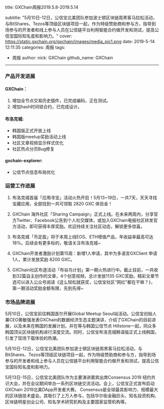 title: GXChain周报2019.5.8-2019.5.14

subtitle: "5月10日-12日，公信宝北美团队参加波士顿区块链周黑客马拉松活动，与BitShares、Tezos等顶级区块链项目一起，作为特级赞助商和参与方，指导到场参与的开发者和线上参与人员在公信链平台利用智能合约做开发和测试，提高公信宝国际知名度和影响力。"
cover: https://static.gxchain.org/gxchain/images/media_pic1.png
date: 2019-5-14 12:11:35
categories: 周报
tags:
  - 周报
author:
    nick: GXChain
    github_name: GXChain
---

### 产品开发进展
#### GXChain：
1. 增加全节点交易历史插件，已完成编码，正在测试。
2. 增加hash时间锁合约，已完成设计。

#### 布洛克城:
- 韩国版正式开放上线
- 韩国版meetup奖励活动上线
- 社区文章视频显示样式优化
- 社区热点分页Bug修复

#### gxchain-explorer:
- 公信节点信息布局优化


### 运营工作进展
 
1. 布洛克城首届「应用寻宝」活动火热开启！5月13~19日，一共7天，天天寻找宝藏应用，全部找到一共可领取 2820 GXC 体验金！

2. GXChain 海外社区「Sharing Campaign」正式上线。在未来两周内，分享官方Twitter、Facebook公告到个人社交媒体，或加入GXChain电报社区转发官方活动，即可获得丰厚奖励。欢迎持续关注社区动态，解锁更多惊喜。

3. 布洛克城「币定盈」将于本周上线EOS、ETH增值产品，年收益率最高可达18%。后续会有更多标的，敬请关注布洛克城~

4. GXChain开发者激励计划第15周：新增1人申请，其中为多语言GXClient 申请1人，累计发放奖励 8200 GXC。


5. GXChain社区布道活动「布谷鸟计划」第一期火热进行中。截止目前，一共收到32篇自主创作的文章，4个创意视频，总计发放1135 GXC奖励。精彩文章节选可以进入公众号阅读《这么轻松就获奖，公信宝社区“网红”都在干嘛？》，第一期活动奖励金额有限，先到先得~




### 市场品牌进展
5月10日，公信宝前往韩国首尔开展Global Meetup Seoul站活动。公信宝创始人兼CEO黄敏强发表GXChain的数据经济生态主题演讲，介绍了GXChain的目前进展，以及未来在韩国的发展计划，并在等与韩国公信节点 Hillstone一起，同众多韩国顶尖区块链机构进行深度交流。同时，公信宝布洛克城韩语版正式上线韩国，引发了现场下载体验的热潮。

5月10日-12日，公信宝北美团队参加波士顿区块链周黑客马拉松活动，与BitShares、Tezos等顶级区块链项目一起，作为特级赞助商和参与方，指导到场参与的开发者和线上参与人员在公信链平台利用智能合约做开发和测试，提高公信宝国际知名度和影响力。

5月13日-15日，公信宝北美团队作为主要演讲嘉宾出席Consensus 2019 纽约共识大会，并在会议期间举办一系列区块链交流活动。会上，公信宝正式宣布启动GXChain 2019北美DApp开发者大赛。
Consensus是全球最具影响力、规模最大的区块链技术盛会。其吸引了上万人参与，包括华尔街金融巨头、知名投资机构、区块链明星创业公司、知名学术研究机构及主要国家监管机构等。